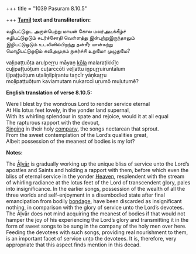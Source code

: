 +++
title = "1039 Pasuram 8.10.5"

+++
**[Tamil](/definition/tamil#history "show Tamil definitions") text and transliteration:**

வழிபட்டுஓட அருள்பெற்று மாயன் கோல மலர்அடிக்கீழ்ச்  
சுழிபட்டுஓடும் சுடர்ச்சோதி வெள்ளத்து இன்புற்றுஇருந்தாலும்  
இழிபட்டுஓடும் உடலினில்பிறந்து தன்சீர் யான்கற்று  
மொழிபட்டுஓடும் கவிஅமுதம் நுகர்ச்சி உறுமோ முழுதுமே?

vaḻipaṭṭuōṭa aruḷpeṟṟu māyaṉ [kōla](/definition/kola#history "show kōla definitions") malaraṭikkīḻc  
cuḻipaṭṭuōṭum cuṭarccōti veḷḷattu iṉpuṟṟuiruntālum  
iḻipaṭṭuōṭum uṭaliṉilpiṟantu taṉcīr yāṉkaṟṟu  
moḻipaṭṭuōṭum kaviamutam nukarcci uṟumō muḻutumē?

**English translation of verse 8.10.5:**

Were I blest by the wondrous Lord to render service eternal  
At His lotus feet lovely, in the yonder land supernal,  
With its whirling splendour in spate and rejoice, would it at all equal  
The rapturous rapport with the devout,  
[Singing](/definition/singing#history "show Singing definitions") in their holy [company](/definition/company#history "show company definitions"), the songs nectarean that sprout.  
From the sweet contemplation of the Lord’s qualities great,  
Albeit possession of the meanest of bodies is my lot?

**Notes:**

The [Āḻvār](/definition/aḻvar#vaishnavism "show Āḻvār definitions") is gradually working up the unique bliss of service unto the Lord’s apostles and Saints and holding a rapport with them, before which even the bliss of eternal service in the yonder [Heaven](/definition/heaven#history "show Heaven definitions"), resplendent with the stream of whirling radiance at the lotus feet of the Lord of transcendent glory, pales into insignificance. In the earlier songs, possession of the wealth of all the three worlds and self-enjoyment in a disembodied state after final emancipation from bodily [bondage](/definition/bondage#history "show bondage definitions"), have been discarded as insignificant nothing, in comparison with the glory of service unto the Lord’s devotees. The Āḻvār does not mind acquiring the meanest of bodies if that would not hamper the joy of his experiencing the Lord’s glory and transmitting it in the form of sweet songs to be sung in the company of the holy men over here. Feeding the devotees with such songs, providing real nourishment to them, is an important facet of service unṭo the devotees. It is, therefore, very appropriate that this aspect finds mention in this decad.


